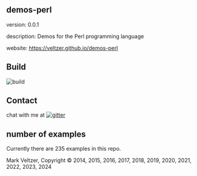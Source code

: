 ## demos-perl

version: 0.0.1

description: Demos for the Perl programming language

website: https://veltzer.github.io/demos-perl

## Build

![build](https://github.com/veltzer/demos-perl/workflows/build/badge.svg)


## Contact

chat with me at [![gitter](https://badges.gitter.im/Join%20Chat.svg)](https://gitter.im/veltzer/mark.veltzer)

## number of examples 

Currently there are 235 examples in this repo.

Mark Veltzer, Copyright © 2014, 2015, 2016, 2017, 2018, 2019, 2020, 2021, 2022, 2023, 2024
